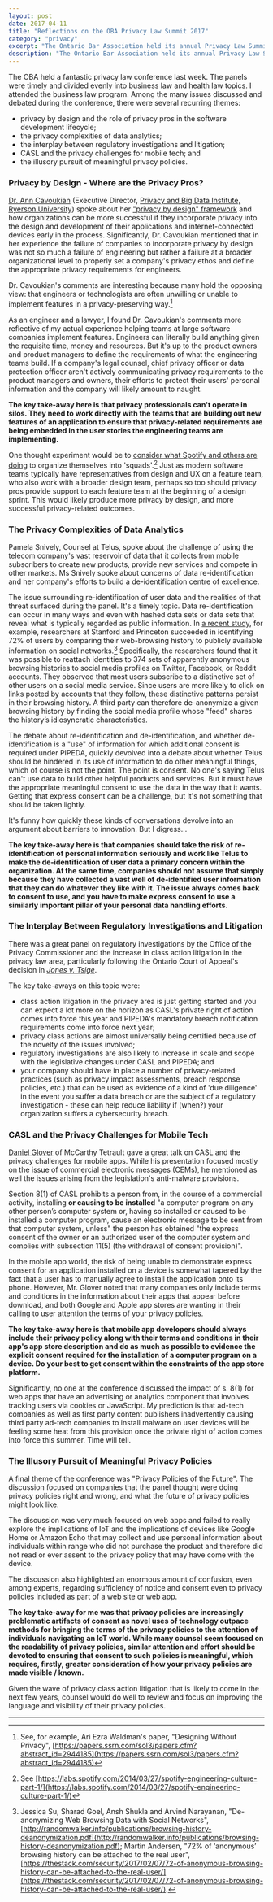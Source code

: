 ```yaml
---
layout: post
date: 2017-04-11
title: "Reflections on the OBA Privacy Law Summit 2017"
category: "privacy"
excerpt: "The Ontario Bar Association held its annual Privacy Law Summit last week. Here are a few of my  observations and take-aways from my attendance."
description: "The Ontario Bar Association held its annual Privacy Law Summit last week. Here are a few of my observations and take-aways from my attendance."
---
```


The OBA held a fantastic privacy law conference last week. The panels were timely and divided evenly into business law and health law topics. I attended the business law program. Among the many issues discussed and debated during the conference, there were several recurring themes:

- privacy by design and the role of privacy pros in the software development lifecycle;
- the privacy complexities of data analytics;
- the interplay between regulatory investigations and litigation;
- CASL and the privacy challenges for mobile tech; and
- the illusory pursuit of meaningful privacy policies.

### Privacy by Design - Where are the Privacy Pros?

[Dr. Ann Cavoukian](http://www.ryerson.ca/pbdi/about/people/cavoukian/) (Executive Director, [Privacy and Big Data Institute, Ryerson University](http://www.ryerson.ca/pbdi/)) spoke about her ["privacy by design" framework](http://www.science20.com/newswire/landmark_resolution_passed_preserve_future_privacy) and how organizations can be more successful if they incorporate privacy into the design and development of their applications and internet-connected devices early in the process. Significantly, Dr. Cavoukian mentioned that in her experience the failure of companies to incorporate privacy by design was not so much a failure of engineering but rather a failure at a broader organizational level to properly set a company's privacy ethos and define the appropriate privacy requirements for engineers.

Dr. Cavoukian's comments are interesting because many hold the opposing view: that engineers or technologists are often unwilling or unable to implement features in a privacy-preserving way.[^1]

As an engineer and a lawyer, I found Dr. Cavoukian's comments more reflective of my actual experience helping teams at large software companies implement features. Engineers can literally build anything given the requisite time, money and resources. But it's up to the product owners and product managers to define the requirements of what the engineering teams build. If a company's legal counsel, chief privacy officer or data protection officer aren't actively communicating privacy requirements to the product managers and owners, their efforts to protect their users' personal information and the company will likely amount to naught.

**The key take-away here is that privacy professionals can't operate in silos. They need to work directly with the teams that are building out new features of an application to ensure that privacy-related requirements are being embedded in the user stories the engineering teams are implementing.**

One thought experiment would be to [consider what Spotify and others are doing](https://labs.spotify.com/2014/03/27/spotify-engineering-culture-part-1/) to organize themselves into 'squads'.[^2] Just as modern software teams typically have representatives from design and UX on a feature team, who also work with a broader design team, perhaps so too should privacy pros provide support to each feature team at the beginning of a design sprint. This would likely produce more privacy by design, and more successful privacy-related outcomes.

### The Privacy Complexities of Data Analytics

Pamela Snively, Counsel at Telus, spoke about the challenge of using the telecom company's vast reservoir of data that it collects from mobile subscribers to create new products, provide new services and compete in other markets. Ms Snively spoke about concerns of data re-identification and her company's efforts to build a de-identification centre of excellence.

The issue surrounding re-identification of user data and the realities of that threat surfaced during the panel.  It's a timely topic. Data re-identification can occur in many ways and even with hashed data sets or data sets that reveal what is typically regarded as public information. In [a recent study](http://randomwalker.info/publications/browsing-history-deanonymization.pdf), for example, researchers at Stanford and Princeton succeeded in identifying 72% of users by comparing their web-browsing history to publicly available information on social networks.[^3] Specifically, the researchers found that it was possible to reattach identities to 374 sets of apparently anonymous browsing histories to social media profiles on Twitter, Facebook, or Reddit accounts. They observed that most users subscribe to a distinctive set of other users on a social media service. Since users are more likely to click on links posted by accounts that they follow, these distinctive patterns persist in their browsing history. A third party can therefore de-anonymize a given browsing history by finding the social media profile whose "feed" shares the history’s idiosyncratic characteristics.

The debate about re-identification and de-identification, and whether de-identification is a "use" of information for which additional consent is required under PIPEDA, quickly devolved into a debate about whether Telus should be hindered in its use of information to do other meaningful things, which of course is not the point. The point is consent. No one's saying Telus can't use data to build other helpful products and services. But it must have the appropriate meaningful consent to use the data in the way that it wants. Getting that express consent can be a challenge, but it's not something that should be taken lightly.

It's funny how quickly these kinds of conversations devolve into an argument about barriers to innovation. But I digress...

**The key take-away here is that companies should take the risk of re-identification of personal information seriously and work like Telus to make the de-identification of user data a primary concern within the organization. At the same time, companies should not assume that simply because they have collected a vast well of de-identified user information that they can do whatever they like with it. The issue always comes back to consent to use, and you have to make express consent to use a similarly important pillar of your personal data handling efforts.**

### The Interplay Between Regulatory Investigations and Litigation

There was a great panel on regulatory investigations by the Office of the Privacy Commissioner and the increase in class action litigation in the privacy law area, particularly following the Ontario Court of Appeal's decision in [*Jones v. Tsige*](https://www.canlii.org/en/on/onca/doc/2012/2012onca32/2012onca32.html).

The key take-aways on this topic were:

- class action litigation in the privacy area is just getting started and you can expect a lot more on the horizon as CASL's private right of action comes into force this year and PIPEDA's mandatory breach notification requirements come into force next year;
- privacy class actions are almost universally being certified because of the novelty of the issues involved;
- regulatory investigations are also likely to increase in scale and scope with the legislative changes under CASL and PIPEDA; and
- your company should have in place a number of privacy-related practices (such as privacy impact assessments, breach response policies, etc.) that can be used as evidence of a kind of 'due diligence' in the event you suffer a data breach or are the subject of a regulatory investigation - these can help reduce liability if (when?) your organization suffers a cybersecurity breach.


### CASL and the Privacy Challenges for Mobile Tech

[Daniel Glover](https://www.mccarthy.ca/lawyer_detail.aspx?id=6000) of McCarthy Tetrault gave a great talk on CASL and the privacy challenges for mobile apps. While his presentation focused mostly on the issue of commercial electronic messages (CEMs), he mentioned as well the issues arising from the legislation's anti-malware provisions.

Section 8(1) of CASL prohibits a person from, in the course of a commercial activity, installing **or causing to be installed** "a computer program on any other person’s computer system or, having so installed or caused to be installed a computer program, cause an electronic message to be sent from that computer system, unless" the person has obtained "the express consent of the owner or an authorized user of the computer system and complies with subsection 11(5) (the withdrawal of consent provision)".

In the mobile app world, the risk of being unable to demonstrate express consent for an application installed on a device is somewhat tapered by the fact that a user has to manually agree to install the application onto its phone. However, Mr. Glover noted that many companies only include terms and conditions in the information about their apps that appear before download, and both Google and Apple app stores are wanting in their calling to user attention the terms of your privacy policies.

**The key take-away here is that mobile app developers should always include their privacy policy along with their terms and conditions in their app's app store description and do as much as possible to evidence the explicit consent required for the installation of a computer program on a device. Do your best to get consent within the constraints of the app store platform.**

Significantly, no one at the conference discussed the impact of s. 8(1) for web apps that have an advertising or analytics component that involves tracking users via cookies or JavaScript. My prediction is that ad-tech companies as well as first party content publishers inadvertently causing third party ad-tech companies to install malware on user devices will be feeling some heat from this provision once the private right of action comes into force this summer. Time will tell.

### The Illusory Pursuit of Meaningful Privacy Policies

A final theme of the conference was "Privacy Policies of the Future". The discussion focused on companies that the panel thought were doing privacy policies right and wrong, and what the future of privacy policies might look like.

The discussion was very much focused on web apps and failed to really explore the implications of IoT and the implications of devices like Google Home or Amazon Echo that may collect and use personal information about individuals within range who did not purchase the product and therefore did not read or ever assent to the privacy policy that may have come with the device.

The discussion also highlighted an enormous amount of confusion, even among experts, regarding sufficiency of notice and consent even to privacy policies included as part of a web site or web app.

**The key take-away for me was that privacy policies are increasingly problematic artifacts of consent as novel uses of technology outpace methods for bringing the terms of the privacy policies to the attention of individuals navigating an IoT world. While many counsel seem focused on the readability of privacy policies, similar attention and effort should be devoted to ensuring that consent to such policies is meaningful, which requires, firstly, greater consideration of how your privacy policies are made visible / known.**

Given the wave of privacy class action litigation that is likely to come in the next few years, counsel would do well to review and focus on improving the language and visibility of their privacy policies.

---

[^1]: See, for example, Ari Ezra Waldman's paper, "Designing Without Privacy", [https://papers.ssrn.com/sol3/papers.cfm?abstract_id=2944185](https://papers.ssrn.com/sol3/papers.cfm?abstract_id=2944185)

[^2]: See [https://labs.spotify.com/2014/03/27/spotify-engineering-culture-part-1/](https://labs.spotify.com/2014/03/27/spotify-engineering-culture-part-1/)

[^3]: Jessica Su, Sharad Goel, Ansh Shukla and Arvind Narayanan, "De-anonymizing Web Browsing Data with Social Networks", [http://randomwalker.info/publications/browsing-history-deanonymization.pdf](http://randomwalker.info/publications/browsing-history-deanonymization.pdf); Martin Andersen, "72% of ‘anonymous’ browsing history can be attached to the real user", [https://thestack.com/security/2017/02/07/72-of-anonymous-browsing-history-can-be-attached-to-the-real-user/](https://thestack.com/security/2017/02/07/72-of-anonymous-browsing-history-can-be-attached-to-the-real-user/).

